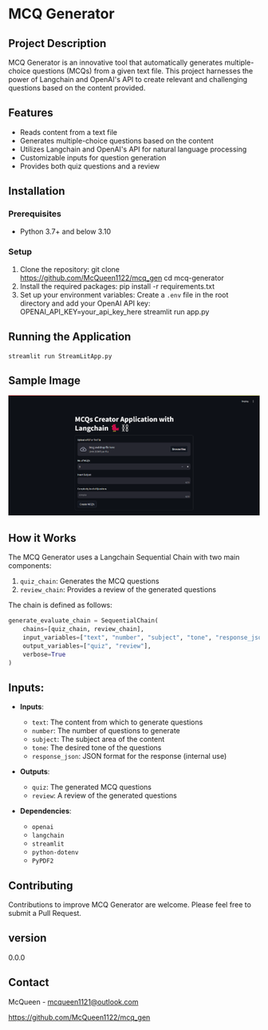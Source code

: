 # MCQ Generator

## Project Description
MCQ Generator is an innovative tool that automatically generates multiple-choice questions (MCQs) from a given text file. This project harnesses the power of Langchain and OpenAI's API to create relevant and challenging questions based on the content provided.

## Features
- Reads content from a text file
- Generates multiple-choice questions based on the content
- Utilizes Langchain and OpenAI's API for natural language processing
- Customizable inputs for question generation
- Provides both quiz questions and a review

## Installation

### Prerequisites
- Python 3.7+ and below 3.10

### Setup
1. Clone the repository:
    git clone https://github.com/McQueen1122/mcq_gen cd mcq-generator
2. Install the required packages:
    pip install -r requirements.txt
3. Set up your environment variables:
    Create a `.env` file in the root directory and add your OpenAI API key:
    OPENAI_API_KEY=your_api_key_here
    streamlit run app.py

## Running the Application
```
streamlit run StreamLitApp.py
```

## Sample Image
![MCQ Generator Interface](image_2024-07-03_015803555.png)

## How it Works
The MCQ Generator uses a Langchain Sequential Chain with two main components:
1. `quiz_chain`: Generates the MCQ questions
2. `review_chain`: Provides a review of the generated questions

The chain is defined as follows:
```python
generate_evaluate_chain = SequentialChain(
    chains=[quiz_chain, review_chain],
    input_variables=["text", "number", "subject", "tone", "response_json"],
    output_variables=["quiz", "review"],
    verbose=True
)
```
## Inputs:

- **Inputs**:
    - `text`: The content from which to generate questions
    - `number`: The number of questions to generate
    - `subject`: The subject area of the content
    - `tone`: The desired tone of the questions
    - `response_json`: JSON format for the response (internal use)

- **Outputs**:
    - `quiz`: The generated MCQ questions
    - `review`: A review of the generated questions

- **Dependencies**:
    - `openai`
    - `langchain`
    - `streamlit`
    - `python-dotenv`
    - `PyPDF2`

## Contributing
Contributions to improve MCQ Generator are welcome. Please feel free to submit a Pull Request.

## version
0.0.0   

## Contact
McQueen - mcqueen1121@outlook.com

https://github.com/McQueen1122/mcq_gen
